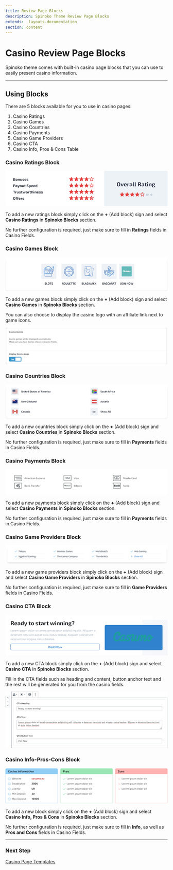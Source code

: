 ```yaml
---
title: Review Page Blocks
description: Spinoko Theme Review Page Blocks
extends: _layouts.documentation
section: content
---
```


# Casino Review Page Blocks

Spinoko theme comes with built-in casino page blocks that you can use to easily present casino information.

---

## Using Blocks

There are 5 blocks available for you to use in casino pages:

1. Casino Ratings
2. Casino Games
3. Casino Countries
4. Casino Payments
5. Casino Game Providers
6. Casino CTA
6. Casino Info, Pros & Cons Table

### Casino Ratings Block

![spinoko-blocks-casino-ratings](/assets/images/spinoko/spinoko-blocks-casino-ratings.png)

To add a new ratings block simply click on the **+** (Add block) sign and select **Casino Ratings** in **Spinoko Blocks** section.

No further configuration is required, just make sure to fill in **Ratings** fields in Casino Fields.


### Casino Games Block

![spinoko-blocks-casino-games](/assets/images/spinoko/spinoko-blocks-casino-games.png)

To add a new games block simply click on the **+** (Add block) sign and select **Casino Games** in **Spinoko Blocks** section.

You can also choose to display the casino logo with an affiliate link next to game icons.

![spinoko-blocks-casino-games-admin](/assets/images/spinoko/spinoko-blocks-casino-games-admin.png)


### Casino Countries Block

![spinoko-blocks-casino-countries](/assets/images/spinoko/spinoko-blocks-casino-countries.png)

To add a new countries block simply click on the **+** (Add block) sign and select **Casino Countries** in **Spinoko Blocks** section.

No further configuration is required, just make sure to fill in **Payments** fields in Casino Fields.


### Casino Payments Block

![spinoko-blocks-casino-payments](/assets/images/spinoko/spinoko-blocks-casino-payments.png)

To add a new payments block simply click on the **+** (Add block) sign and select **Casino Payments** in **Spinoko Blocks** section.

No further configuration is required, just make sure to fill in **Payments** fields in Casino Fields.


### Casino Game Providers Block

![spinoko-blocks-casino-game-providers](/assets/images/spinoko/spinoko-blocks-casino-game-providers.png)

To add a new game providers block simply click on the **+** (Add block) sign and select **Casino Game Providers** in **Spinoko Blocks** section.

No further configuration is required, just make sure to fill in **Game Providers** fields in Casino Fields.


### Casino CTA Block

![spinoko-blocks-casino-cta](/assets/images/spinoko/spinoko-blocks-casino-cta.png)

To add a new CTA block simply click on the **+** (Add block) sign and select **Casino CTA** in **Spinoko Blocks** section.

Fill in the CTA fields such as heading and content, button anchor text and the rest will be generated for you from the casino fields.

![spinoko-blocks-casino-cta-admin](/assets/images/spinoko/spinoko-blocks-casino-cta-admin.png)

### Casino Info-Pros-Cons Block

![spinoko-blocks-casino-game-providers](/assets/images/spinoko/spinoko-casino-info-pros-cons.png)

To add a new block simply click on the **+** (Add block) sign and select **Casino Info, Pros & Cons** in **Spinoko Blocks** section.

No further configuration is required, just make sure to fill in **Info**, as well as **Pros and Cons** fields in Casino Fields.

---



### Next Step

[Casino Page Templates](/docs/spinoko/casino-page-templates/)
